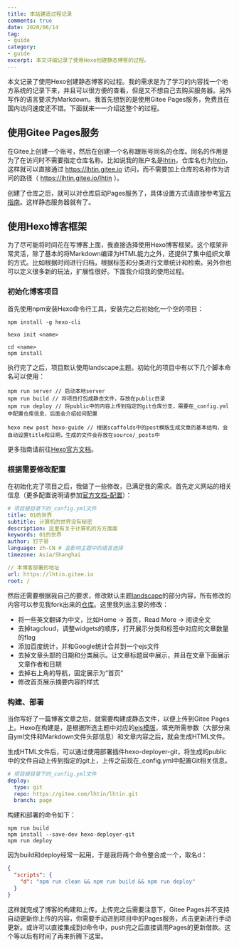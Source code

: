 ```yaml
---
title: 本站建造过程记录
comments: true
date: 2020/06/14
tag:
- guide
category:
- guide
excerpt: 本文详细记录了使用Hexo创建静态博客的过程。
---
```


本文记录了使用Hexo创建静态博客的过程。我的需求是为了学习的内容找一个地方系统的记录下来，并且可以很方便的查看，但是又不想自己去购买服务器。另外写作的语言要求为Markdown。我首先想到的是使用Gitee Pages服务，免费且在国内访问速度还不错。下面就来一一介绍这整个的过程。

## 使用Gitee Pages服务

在Gitee上创建一个账号，然后在创建一个名称跟账号同名的仓库。同名的作用是为了在访问时不需要指定仓库名称。比如说我的账户名是[lhtin](https://gitee.com/lhtin)，仓库名也为[lhtin](https://gitee.com/lhtin/lhtin)，这样就可以直接通过 https://lhtin.gitee.io 访问，而不需要加上仓库的名称作为访问的路径（ https://lhtin.gitee.io/lhtin ）。

创建了仓库之后，就可以对仓库启动Pages服务了，具体设置方式请直接参考[官方指南](https://gitee.com/help/articles/4136)。这样静态服务器就有了。

## 使用Hexo博客框架

为了尽可能将时间花在写博客上面，我直接选择使用Hexo博客框架。这个框架非常灵活，除了基本的将Markdown编译为HTML能力之外，还提供了集中组织文章的方式。比如根据时间进行归档，根据标签和分类进行文章统计和检索。另外你也可以定义很多新的玩法，扩展性很好。下面我介绍我的使用过程。

### 初始化博客项目

首先使用npm安装Hexo命令行工具，安装完之后初始化一个空的项目：

```shell
npm install -g hexo-cli

hexo init <name>

cd <name>
npm install
```

执行完了之后，项目默认使用landscape主题。初始化的项目中有以下几个脚本命名可以使用：

```shell
npm run server // 启动本地server
npm run build // 将项目打包成静态文件，存放在public目录
npm run deploy // 将public中的内容上传到指定的git仓库分支，需要在_config.yml中配置仓库信息，后面会介绍如何配置

hexo new post hexo-guide // 根据scaffolds中的post模版生成文章的基本结构，会自动设置title和日期，生成的文件会存放在source/_posts中
```

更多指南请前往[Hexo官方文档](https://hexo.io/zh-cn/docs)。

### 根据需要修改配置

在初始化完了项目之后，我做了一些修改，已满足我的需求。首先定义网站的相关信息（更多配置说明请参加[官方文档-配置](https://hexo.io/zh-cn/docs/configuration)）：

```yml
# 项目根目录下的_config.yml文件
title: 01的世界
subtitle: 计算机的世界没有秘密
description: 这里有关于计算机的方方面面
keywords: 01的世界
author: 钉子哥
language: zh-CN # 会影响主题中的语言选择
timezone: Asia/Shanghai

// 本博客部署的地址
url: https://lhtin.gitee.io
root: /
```

然后还需要根据我自己的要求，修改默认主题[landscape](https://github.com/hexojs/hexo-theme-landscape)的部分内容，所有修改的内容可以参见我fork出来的[仓库](https://gitee.com/lhtin/hexo-theme-landscape)。这里我列出主要的修改：

- 将一些英文翻译为中文，比如Home -> 首页，Read More -> 阅读全文
- 去掉tagcloud，调整widgets的顺序，打开展示分类和标签中对应的文章数量的flag
- 添加百度统计，并和Google统计合并到一个ejs文件
- 去掉文章头部的日期和分类展示。让文章标题居中展示，并且在文章下面展示文章作者和日期
- 去掉右上角的导航，固定展示为“首页”
- 修改首页展示摘要内容的样式

### 构建、部署

当你写好了一篇博客文章之后，就需要构建成静态文件，以便上传到Gitee Pages上。Hexo在构建是，是根据所选主题中对应的[ejs模版](https://ejs.co)，填充所需参数（大部分来自yml文件和Markdown文件头部信息）和文章内容之后，就会生成HTML文件。

生成HTML文件后，可以通过使用部署插件hexo-deployer-git，将生成的public中的文件自动上传到指定的git上，上传之前现在_config.yml中配置Git相关信息。

```yml
# 项目根目录下的_config.yml文件
deploy:
  type: git
  repo: https://gitee.com/lhtin/lhtin.git
  branch: page
```

构建和部署的命令如下：

```
npm run build
npm install --save-dev hexo-deployer-git
npm run deploy
```

因为build和deploy经常一起用，于是我将两个命令整合成一个，取名d：

```json
{
  "scripts": {
    "d": "npm run clean && npm run build && npm run deploy"
  }
}
```

这样就完成了博客的构建和上传。上传完之后需要注意下，Gitee Pages并不支持自动更新你上传的内容，你需要手动进到项目中的Pages服务，点击更新进行手动更新。或许可以直接集成到d命令中，push完之后直接调用Pages的更新借款。这个等以后有时间了再来折腾下这里。